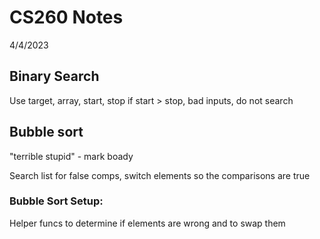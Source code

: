 # CS260 Notes

4/4/2023

## Binary Search
Use target, array, start, stop
if start > stop, bad inputs, do not search

## Bubble sort

"terrible stupid" - mark boady

Search list for false comps, switch elements so the comparisons are true

### Bubble Sort Setup:

Helper funcs to determine if elements are wrong and to swap them


